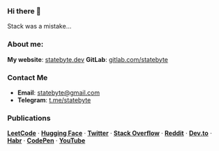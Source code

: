 ### Hi there 👋

Stack was a mistake...

### About me: 
**My website**: [statebyte.dev](https://statebyte.dev)
**GitLab**: [gitlab.com/statebyte](https://gitlab.com/statebyte)

### Contact Me
- **Email**: [statebyte@gmail.com](mailto:statebyte@gmail.com)
- **Telegram**: [t.me/statebyte](https://t.me/statebyte)

### Publications
[**LeetCode**](https://leetcode.com/u/statebyte) · [**Hugging Face**](https://huggingface.co/statebyte) · [**Twitter**](https://twitter.com/statebyte) · [**Stack Overflow**](https://stackoverflow.com/users/27227677/statebyte) · [**Reddit**](https://www.reddit.com/user/statebyte) · [**Dev.to**](https://dev.to/statebyte) · [**Habr**](https://habr.com/ru/users/statebyte/) · [**CodePen**](https://codepen.io/statebyte) · [**YouTube**](https://www.youtube.com/@statebyte)



